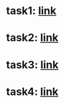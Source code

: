 # task1: [link](https://www.kaggle.com/t/9231db5dc8764f1290cc4eb6c8ddc0c5)

# task2: [link](https://www.kaggle.com/t/2b0151df7ca64590ac8bf769741fa889)
# task3: [link](https://www.kaggle.com/t/f74f336f6b784e259c414e3779c287b9)
# task4: [link](https://www.kaggle.com/t/e28d87f5624441e19232a2a83b6e2e3b)

